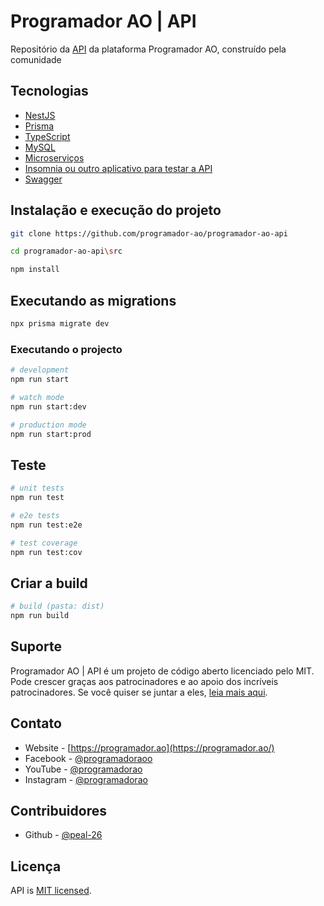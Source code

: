 # Programador AO | API

Repositório da [API](http://github.com/Programador-AO/programador-ao-api) da plataforma Programador AO, construído pela comunidade

## Tecnologias

- [NestJS](https://www.fastify.io/)
- [Prisma](https://www.prisma.io/)
- [TypeScript](https://www.typescriptlang.org/)
- [MySQL](https://www.mysql.com/)
- [Microserviços](https://microservices.io/)
- [Insomnia ou outro aplicativo para testar a API](https://insomnia.rest/download)
- [Swagger](https://swagger.io/)

## Instalação e execução do projeto

```bash
git clone https://github.com/programador-ao/programador-ao-api

cd programador-ao-api\src

npm install
```

## Executando as migrations

```bash
npx prisma migrate dev
```

### Executando o projecto

```bash
# development
npm run start

# watch mode
npm run start:dev

# production mode
npm run start:prod
```

## Teste

```bash
# unit tests
npm run test

# e2e tests
npm run test:e2e

# test coverage
npm run test:cov
```

## Criar a build

```bash
# build (pasta: dist)
npm run build

```

## Suporte

Programador AO | API é um projeto de código aberto licenciado pelo MIT. Pode crescer graças aos patrocinadores e ao apoio dos incríveis patrocinadores. Se você quiser se juntar a eles, [leia mais aqui](https://programador.ao/sobre-nos).

## Contato

- Website - [https://programador.ao](https://programador.ao/)
- Facebook - [@programadoraoo](https://web.facebook.com/programadoraoo)
- YouTube - [@programadorao](https://www.youtube.com/@programadorao)
- Instagram - [@programadorao](https://www.instagram.com/programadorao/)

## Contribuidores

- Github - [@peal-26](https://github.com/peal-26/)

## Licença

API is [MIT licensed](LICENSE).
